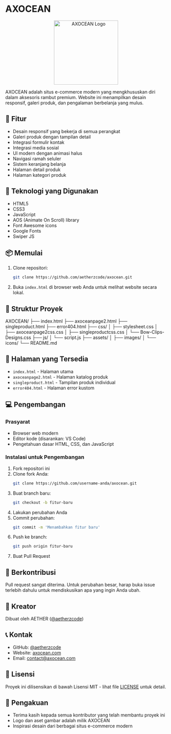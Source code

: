 # AXOCEAN

<p align="center">
  <img src="assets/images/logo.png" alt="AXOCEAN Logo" width="200"/>
</p>

AXOCEAN adalah situs e-commerce modern yang mengkhususkan diri dalam aksesoris rambut premium. Website ini menampilkan desain responsif, galeri produk, dan pengalaman berbelanja yang mulus.

## 🌟 Fitur

- Desain responsif yang bekerja di semua perangkat
- Galeri produk dengan tampilan detail
- Integrasi formulir kontak
- Integrasi media sosial
- UI modern dengan animasi halus
- Navigasi ramah seluler
- Sistem keranjang belanja
- Halaman detail produk
- Halaman kategori produk

## 🚀 Teknologi yang Digunakan

- HTML5
- CSS3
- JavaScript
- AOS (Animate On Scroll) library
- Font Awesome icons
- Google Fonts
- Swiper JS

## 📦 Memulai

1. Clone repositori:
   ```bash
   git clone https://github.com/aetherzcode/axocean.git
   ```

2. Buka `index.html` di browser web Anda untuk melihat website secara lokal.

## 📂 Struktur Proyek

AXOCEAN/
├── index.html
├── axoceanpage2.html
├── singleproduct.html
├── error404.html
├── css/
│   ├── stylesheet.css
│   ├── axoceanpage2css.css
│   ├── singleproductcss.css
│   └── Bow-Clips-Designs.css
├── js/
│   └── script.js
├── assets/
│   ├── images/
│   └── icons/
└── README.md

## 📱 Halaman yang Tersedia

- `index.html` - Halaman utama
- `axoceanpage2.html` - Halaman katalog produk
- `singleproduct.html` - Tampilan produk individual
- `error404.html` - Halaman error kustom

## 💻 Pengembangan

### Prasyarat

- Browser web modern
- Editor kode (disarankan: VS Code)
- Pengetahuan dasar HTML, CSS, dan JavaScript

### Instalasi untuk Pengembangan

1. Fork repositori ini
2. Clone fork Anda:
   ```bash
   git clone https://github.com/username-anda/axocean.git
   ```
3. Buat branch baru:
   ```bash
   git checkout -b fitur-baru
   ```
4. Lakukan perubahan Anda
5. Commit perubahan:
   ```bash
   git commit -m 'Menambahkan fitur baru'
   ```
6. Push ke branch:
   ```bash
   git push origin fitur-baru
   ```
7. Buat Pull Request

## 🤝 Berkontribusi

Pull request sangat diterima. Untuk perubahan besar, harap buka issue terlebih dahulu untuk mendiskusikan apa yang ingin Anda ubah.

## 👤 Kreator

Dibuat oleh AETHER ([@aetherzcode](https://github.com/aetherzcode))

## 📞 Kontak

- GitHub: [@aetherzcode](https://github.com/aetherzcode)
- Website: [axocean.com](#)
- Email: contact@axocean.com

## 📄 Lisensi

Proyek ini dilisensikan di bawah Lisensi MIT - lihat file [LICENSE](LICENSE) untuk detail.

## 🙏 Pengakuan

- Terima kasih kepada semua kontributor yang telah membantu proyek ini
- Logo dan aset gambar adalah milik AXOCEAN
- Inspirasi desain dari berbagai situs e-commerce modern